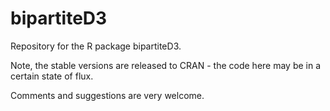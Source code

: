 # bipartiteD3


Repository for the R package bipartiteD3. 

Note, the stable versions are released to CRAN - the code here may be in a certain state of flux. 

Comments and suggestions are very welcome. 